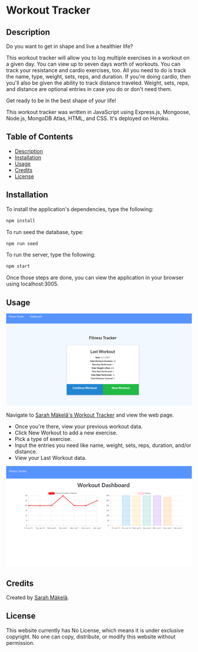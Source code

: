 # Workout Tracker

## Description

Do you want to get in shape and live a healthier life?

This workout tracker will allow you to log multiple exercises in a workout on a given day. You can view up to seven days worth of workouts. You can track your resistance and cardio exercises, too. All you need to do is track the name, type, weight, sets, reps, and duration. If you're doing cardio, then you'll also be given the ability to track distance traveled. Weight, sets, reps, and distance are optional entries in case you do or don't need them.

Get ready to be in the best shape of your life!

This workout tracker was written in JavaScript using Express.js, Mongoose, Node.js, MongoDB Atlas, HTML, and CSS. It's deployed on Heroku.

## Table of Contents

* [Description](#description)
* [Installation](#installation)
* [Usage](#usage)
* [Credits](#credits)
* [License](#license)

## Installation

To install the application's dependencies, type the following:
```md
npm install
```
To run seed the database, type: 
```md
npm run seed
```
To run the server, type the following:
```md
npm start
```
Once those steps are done, you can view the application in your browser using localhost:3005.

## Usage

![Sarah Mäkelä's Workout Tracker](./assets/last-workout-screenshot.png)

Navigate to [Sarah Mäkelä's Workout Tracker](https://frozen-anchorage-27658.herokuapp.com/) and view the web page.

* Once you're there, view your previous workout data.
* Click New Workout to add a new exercise.
* Pick a type of exercise.
* Input the entries you need like name, weight, sets, reps, duration, and/or distance.
* View your Last Workout data.

![Sarah Mäkelä's Workout Tracker](./assets/workout-dashboard-screenshot.png)

## Credits

Created by [Sarah Mäkelä](https://github.com/smakela13).

## License

This website currently has No License, which means it is under exclusive copyright. No one can copy, distribute, or modify this website without permission.
